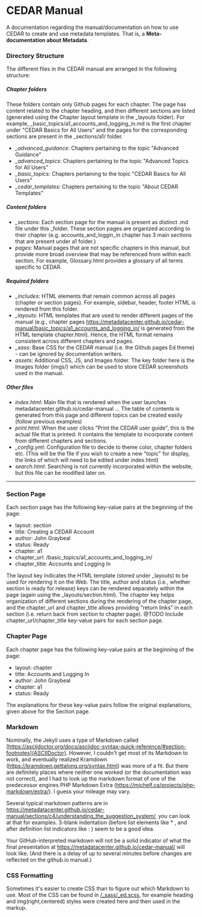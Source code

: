 # CEDAR Manual

A documentation regarding the manual/documentation on how to use CEDAR to create and use metadata templates. That is, a **Meta-documentation about Metadata**.

### Directory Structure
The different files in the CEDAR manual are arranged in the following structure:


##### Chapter folders
These folders contain only Github pages for each chapter. The page has content related to the chapter heading, and then different sections are listed (generated using the Chapter layout template in the _layouts folder). For example, _basic_topics/a1_accounts_and_logging_in.md is the first chapter under "CEDAR Basics for All Users" and the pages for the corresponding sections are present in the _sections/a1/ folder.
- *_advanced_guidance*: Chapters pertaining to the topic "Advanced Guidance"
- *_advanced_topics*: Chapters pertaining to the topic "Advanced Topics for All Users"
- *_basic_topics*: Chapters pertaining to the topic "CEDAR Basics for All Users"
- *_cedar_templates*: Chapters pertaining to the topic "About CEDAR Templates"


##### Content folders
- *_sections*: Each section page for the manual is present as distinct .md file under this _folder. These section pages are organized according to their chapter (e.g. accounts_and_loggin_in chapter has 3 main sections that are present under a1 folder.)
- *pages*: Manual pages that are not specific chapters in this manual, but provide more broad overview that may be referenced from within each section. For example, Glossary.html provides a glossary of all terms specific to CEDAR.


##### Required folders
- *_includes*: HTML elements that remain common across all pages (chapter or section pages). For example, sidebar, header, footer HTML is rendered from this folder.
- *_layouts*: HTML templates that are used to render different pages of the manual (e.g., chapter pages https://metadatacenter.github.io/cedar-manual/basic_topics/a1_accounts_and_logging_in/ is generated from the HTML template chapter.html). Hence, the HTML format remains consistent across different chapters and pages.
- *_sass*: Base CSS for the CEDAR manual (i.e. the Github pages Ed theme) - can be ignored by documentation writers.
- *assets*: Additional CSS, JS, and Images folder. The key folder here is the Images folder (imgs/) which can be used to store CEDAR screenshots used in the manual.


##### Other files
- *index.html*: Main file that is rendered when the user launches metadatacenter.github.io/cedar-manual ... The table of contents is generated from this page and different topics can be created easily (follow previous examples)
- *print.html*: When the user clicks "Print the CEDAR user guide", this is the actual file that is printed. It contains the template to incorporate content from different chapters and sections.
- *_config.yml*: Configuration file to decide to theme color, chapter folders etc. (This will be the file if you wish to create a new "topic" for display, the links of which will need to be edited under index.html)
- *search.html*: Searching is not currently incorporated within the website, but this file can be modified later on.


---------------------------------------------------------------------------
### Section Page

Each section page has the following key-value pairs at the beginning of the page:

- layout: section
- title: Creating a CEDAR Account
- author: John Graybeal
- status: Ready
- chapter: a1
- chapter_url: /basic_topics/a1_accounts_and_logging_in/
- chapter_title: Accounts and Logging In


The layout key indicates the HTML template (stored under _layouts) to be used for rendering it on the Web. The title, author and status (i.e., whether section is ready for release) keys can be rendered separately within the page (again using the _layouts/section.html). The chapter key helps organization of different sections during the rendering of the chapter page, and the chapter_url and chapter_title allows providing "return links" in each section (i.e. return back from section to chapter page). 
@TODO Include chapter_url/chapter_title key-value pairs for each section page.

### Chapter Page

Each chapter page has the following key-value pairs at the beginning of the page:

- layout: chapter
- title: Accounts and Logging In
- author: John Graybeal
- chapter: a1
- status: Ready

The explanations for these key-value pairs follow the original explanations, given above for the Section page.

### Markdown

Nominally, the Jekyll uses a type of Markdown called [https://asciidoctor.org/docs/asciidoc-syntax-quick-reference/#section-footnotes](ASCIIDoctor). However, I couldn't get most of its Markdown to work, and eventually realized Kramdown (https://kramdown.gettalong.org/syntax.html) was more of a fit. But there are definitely places where neither one worked (or the documentation was not correct), and I had to look up the markdown format of one of the predecessor engines PHP Markdown Extra (https://michelf.ca/projects/php-markdown/extra/). I guess your mileage may vary.

Several typical markdown patterns are in https://metadatacenter.github.io/cedar-manual/sections/c4/understanding_the_suggestion_system/, you can look at that for examples. 3-blank indentation (before list elements like * , and after definition list indicators like : ) seem to be a good idea. 

Your GitHub-interpreted markdown will not be a solid indicator of what the final presentation at https://metadatacenter.github.io/cedar-manual/ will look like. (And there is a delay of up to several minutes before changes are reflected on the github.io manual.)


### CSS Formatting

Sometimes it's easier to create CSS than to figure out which Markdown to use. 
Most of the CSS can be found in 
[/_sass/_ed.scss](https://github.com/metadatacenter/cedar-manual/blob/master/docs/_sass/_ed.scss), 
for example heading and img(right,centered) styles were created here and then used in the markup.


